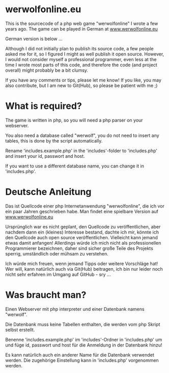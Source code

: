 # werwolfonline.eu
This is the sourcecode of a php web game "werwolfonline" I wrote a few years ago. The game can be played in German at www.werwolfonline.eu

German version is below ...

Although I did not initially plan to publish its source code, a few people asked me for it, so I figured I might as well publish it open source.
However, I would not consider myself a professional programmer, even less at the time I wrote most parts of this code, and therefore the code (and project overall) might probably be a bit clumsy.

If you have any comments or tips, please let me know! If you like, you may also contribute, but I am new to Git(Hub), so please be patient with me ;)

# What is required?
The game is written in php, so you will need a php parser on your webserver.

You also need a database called "werwolf", you do not need to insert any tables, this is done by the script automatically.

Rename 'includes.example.php' in the 'includes'-folder to 'includes.php' and insert your id, passwort and host.

If you want to use a different database name, you can change it in 'includes.php'.

# Deutsche Anleitung
Das ist Quellcode einer php Internetanwendung "werwolfonline", die ich vor ein paar Jahren geschrieben habe. Man findet eine spielbare Version auf www.werwolfonline.eu

Ursprünglich war es nicht geplant, den Quellcode zu veröffentlichen, aber nachdem dann ein (kleines) Interesse bestand, dachte ich mir, könnte ich den Quellcode auch open source veröffentlichen. Vielleicht kann jemand etwas damit anfangen!
Allerdings würde ich mich nicht als professionellen Programmierer bezeichnen, daher sind sicher große Teile des Projekts sperrig, umständlich oder mühsam zu verstehen.

Ich würde mich freuen, wenn jemand Tipps oder weitere Vorschläge hat! Wer will, kann natürlich auch via Git(Hub) beitragen, ich bin nur leider noch nicht sehr erfahren im Umgang auf GitHub - sry ...

# Was braucht man?
Einen Webserver mit php interpreter und einer Datenbank namens "werwolf".

Die Datenbank muss keine Tabellen enthalten, die werden vom php Skript selbst erstellt.

Benenne 'includes.example.php' im 'includes'-Ordner in 'includes.php' um und füge id, passwort und host für die Anmeldung in der Datenbank hinzu!

Es kann natürlich auch ein anderer Name für die Datenbank verwendet werden. Die zugehörige Einstellung kann in 'includes.php' vorgenommen werden.
